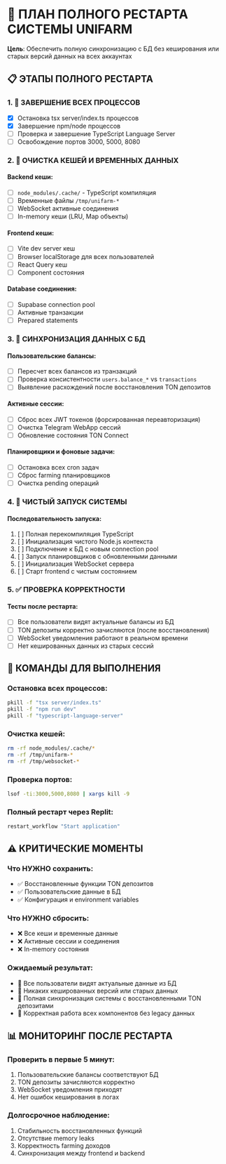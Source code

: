 # 🔄 ПЛАН ПОЛНОГО РЕСТАРТА СИСТЕМЫ UNIFARM

**Цель**: Обеспечить полную синхронизацию с БД без кеширования или старых версий данных на всех аккаунтах

## 📋 ЭТАПЫ ПОЛНОГО РЕСТАРТА

### 1. 🛑 ЗАВЕРШЕНИЕ ВСЕХ ПРОЦЕССОВ
- [x] Остановка tsx server/index.ts процессов
- [x] Завершение npm/node процессов
- [ ] Проверка и завершение TypeScript Language Server
- [ ] Освобождение портов 3000, 5000, 8080

### 2. 🧹 ОЧИСТКА КЕШЕЙ И ВРЕМЕННЫХ ДАННЫХ

#### Backend кеши:
- [ ] `node_modules/.cache/` - TypeScript компиляция
- [ ] Временные файлы `/tmp/unifarm-*`
- [ ] WebSocket активные соединения
- [ ] In-memory кеши (LRU, Map объекты)

#### Frontend кеши:
- [ ] Vite dev server кеш
- [ ] Browser localStorage для всех пользователей
- [ ] React Query кеш
- [ ] Component состояния

#### Database соединения:
- [ ] Supabase connection pool
- [ ] Активные транзакции
- [ ] Prepared statements

### 3. 🔄 СИНХРОНИЗАЦИЯ ДАННЫХ С БД

#### Пользовательские балансы:
- [ ] Пересчет всех балансов из транзакций
- [ ] Проверка консистентности `users.balance_*` vs `transactions`
- [ ] Выявление расхождений после восстановления TON депозитов

#### Активные сессии:
- [ ] Сброс всех JWT токенов (форсированная переавторизация)
- [ ] Очистка Telegram WebApp сессий
- [ ] Обновление состояния TON Connect

#### Планировщики и фоновые задачи:
- [ ] Остановка всех cron задач
- [ ] Сброс farming планировщиков
- [ ] Очистка pending операций

### 4. 🚀 ЧИСТЫЙ ЗАПУСК СИСТЕМЫ

#### Последовательность запуска:
1. [ ] Полная перекомпиляция TypeScript
2. [ ] Инициализация чистого Node.js контекста
3. [ ] Подключение к БД с новым connection pool
4. [ ] Запуск планировщиков с обновленными данными
5. [ ] Инициализация WebSocket сервера
6. [ ] Старт frontend с чистым состоянием

### 5. ✅ ПРОВЕРКА КОРРЕКТНОСТИ

#### Тесты после рестарта:
- [ ] Все пользователи видят актуальные балансы из БД
- [ ] TON депозиты корректно зачисляются (после восстановления)
- [ ] WebSocket уведомления работают в реальном времени
- [ ] Нет кешированных данных из старых сессий

## 🔧 КОМАНДЫ ДЛЯ ВЫПОЛНЕНИЯ

### Остановка всех процессов:
```bash
pkill -f "tsx server/index.ts"
pkill -f "npm run dev"  
pkill -f "typescript-language-server"
```

### Очистка кешей:
```bash
rm -rf node_modules/.cache/*
rm -rf /tmp/unifarm-*
rm -rf /tmp/websocket-*
```

### Проверка портов:
```bash
lsof -ti:3000,5000,8080 | xargs kill -9
```

### Полный рестарт через Replit:
```bash
restart_workflow "Start application"
```

## ⚠️ КРИТИЧЕСКИЕ МОМЕНТЫ

### Что НУЖНО сохранить:
- ✅ Восстановленные функции TON депозитов
- ✅ Пользовательские данные в БД
- ✅ Конфигурация и environment variables

### Что НУЖНО сбросить:
- ❌ Все кеши и временные данные
- ❌ Активные сессии и соединения
- ❌ In-memory состояния

### Ожидаемый результат:
- 🎯 Все пользователи видят актуальные данные из БД
- 🎯 Никаких кешированных версий или старых данных
- 🎯 Полная синхронизация системы с восстановленными TON депозитами
- 🎯 Корректная работа всех компонентов без legacy данных

## 📊 МОНИТОРИНГ ПОСЛЕ РЕСТАРТА

### Проверить в первые 5 минут:
1. Пользовательские балансы соответствуют БД
2. TON депозиты зачисляются корректно
3. WebSocket уведомления приходят
4. Нет ошибок кеширования в логах

### Долгосрочное наблюдение:
1. Стабильность восстановленных функций
2. Отсутствие memory leaks
3. Корректность farming доходов
4. Синхронизация между frontend и backend